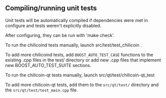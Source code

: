Compiling/running unit tests
------------------------------------

Unit tests will be automatically compiled if dependencies were met in configure
and tests weren't explicitly disabled.

After configuring, they can be run with 'make check'.

To run the chilicoind tests manually, launch src/test/test_chilicoin .

To add more chilicoind tests, add `BOOST_AUTO_TEST_CASE` functions to the existing
.cpp files in the test/ directory or add new .cpp files that
implement new BOOST_AUTO_TEST_SUITE sections.

To run the chilicoin-qt tests manually, launch src/qt/test/chilicoin-qt_test

To add more chilicoin-qt tests, add them to the `src/qt/test/` directory and
the `src/qt/test/test_main.cpp` file.
